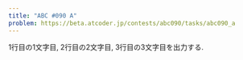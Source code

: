 ```yaml
---
title: "ABC #090 A"
problem: https://beta.atcoder.jp/contests/abc090/tasks/abc090_a
---
```

1行目の1文字目, 2行目の2文字目, 3行目の3文字目を出力する.
